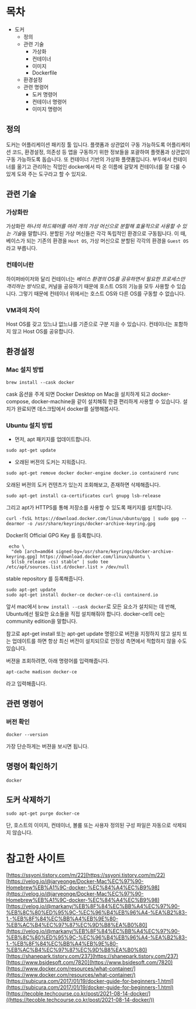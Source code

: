 # 목차

- 도커
  - 정의
  - 관련 기술
    - 가상화
    - 컨테이너
    - 이미지 
    - Dockerfile
  - 환경설정
  - 관련 명령어 
    - 도커 명령어 
    - 컨테이너 명령어 
    - 이미지 명령어 

## 정의

도커는 어플리케이션 패키징 툴 입니다. 플랫폼과 상관없이 구동 가능하도록 어플리케이션 코드, 환경설정, 의존성 등 앱을 구동하기 위한 정보들을 포괄하여 플랫폼과 상관없이 구동 가능하도록 돕습니다.
또 컨테이너 기반의 가상화 플랫폼입니다. 부두에서 컨테이너를 옮기고 관리하는 직업인 docker에서 따 온 이름에 걸맞게 컨테이너를 잘 다룰 수 있게 도와 주는 도구라고 할 수 있지요.

## 관련 기술
### 가상화란

가상화란 *하나의 하드웨어를 여러 개의 가상 머신으로 분할해 효율적으로 사용할 수 있는 기술*을 말합니다. 분할된 가상 머신들은 각각 독립적인 환경으로 구동됩니다. 이 때, 베이스가 되는 기존의 환경을 `Host OS`, 가상 머신으로 분할된 각각의 환경을 `Guest OS`라고 부릅니다.

### 컨테이너란

하이퍼바이저와 달리 컨테이너는 *베이스 환경의 OS를 공유하면서 필요한 프로세스만 격리하는 방식*으로, 커널을 공유하기 때문에 호스트 OS의 기능을 모두 사용할 수 있습니다. 그렇기 때문에 컨테이너 위에서는 호스트 OS와 다른 OS를 구동할 수 없습니다.

### VM과의 차이

Host OS를 갖고 있느냐 없느냐를 기준으로 구분 지을 수 있습니다. 컨테이너는 포함하지 않고 Host OS를 공유합니다.

## 환경설정 
### Mac 설치 방법

```shell
brew install --cask docker
```

cask 옵션을 주게 되면 Docker Desktop on Mac을 설치하게 되고 docker-compose, docker-machine을 같이 설치해줘 한결 편리하게 사용할 수 있습니다. 설치가 완료되면 데스크탑에서 docker를 실행해봅시다.

### Ubuntu 설치 방법

- 먼저, apt 패키지를 업데이트합니다.

```shell
sudo apt-get update
```

- 오래된 버젼의 도커는 지워줍니다.

```
sudo apt-get remove docker docker-engine docker.io containerd runc
```

오래된 버젼의 도커 컨텐츠가 있는지 조회해보고, 존재하면 삭제해줍니다.

```shell
sudo apt-get install ca-certificates curl gnupg lsb-release
```

그리고 apt가 HTTPS를 통해 저장소를 사용할 수 있도록 패키지를 설치합니다.

```shell
curl -fsSL https://download.docker.com/linux/ubuntu/gpg | sudo gpg --dearmor -o /usr/share/keyrings/docker-archive-keyring.gpg
```

Docker의 Official GPG Key 를 등록합니다.

```shell
 echo \
  "deb [arch=amd64 signed-by=/usr/share/keyrings/docker-archive-keyring.gpg] https://download.docker.com/linux/ubuntu \
  $(lsb_release -cs) stable" | sudo tee /etc/apt/sources.list.d/docker.list > /dev/null
```

stable repository 를 등록해줍니다.

```shell
sudo apt-get update
sudo apt-get install docker-ce docker-ce-cli containerd.io
```

앞서 mac에서 `brew install --cask docker`로 모든 요소가 설치되는 데 반해, Ubuntu에선 필요한 요소들을 직접 설치해줘야 합니다. docker-ce의 ce는 community edition을 말합니다.

참고로 apt-get install 또는 apt-get update 명령으로 버전을 지정하지 않고 설치 또는 업데이트를 하면 항상 최신 버전이 설치되므로 안정성 측면에서 적합하지 않을 수도 있습니다.

버젼을 조회하려면, 아래 명령어를 입력해줍니다.

```
apt-cache madison docker-ce
```

라고 입력해줍니다.

## 관련 명령어 
### 버전 확인

```shell
docker --version
```

가장 단순하게는 버젼을 보시면 됩니다.

## 명령어 확인하기

```shell
docker
```

## 도커 삭제하기

```shell
sudo apt-get purge docker-ce
```

단, 호스트의 이미지, 컨테이너, 볼륨 또는 사용자 정의된 구성 파일은 자동으로 삭제되지 않습니다.

# 참고한 사이트

[https://ssyoni.tistory.com/m/22](https://ssyoni.tistory.com/m/22)
[https://velog.io/@jaryeonge/Docker-Mac%EC%97%90-Homebrew%EB%A1%9C-docker-%EC%84%A4%EC%B9%98](https://velog.io/@jaryeonge/Docker-Mac%EC%97%90-Homebrew%EB%A1%9C-docker-%EC%84%A4%EC%B9%98)
[https://velog.io/@markany/%EB%8F%84%EC%BB%A4%EC%97%90-%EB%8C%80%ED%95%9C-%EC%96%B4%EB%96%A4-%EA%B2%83-1.-%EB%8F%84%EC%BB%A4%EB%9E%80-%EB%AC%B4%EC%97%87%EC%9D%B8%EA%B0%80](https://velog.io/@markany/%EB%8F%84%EC%BB%A4%EC%97%90-%EB%8C%80%ED%95%9C-%EC%96%B4%EB%96%A4-%EA%B2%83-1.-%EB%8F%84%EC%BB%A4%EB%9E%80-%EB%AC%B4%EC%97%87%EC%9D%B8%EA%B0%80)
[https://shanepark.tistory.com/237](https://shanepark.tistory.com/237)
[https://www.bsidesoft.com/7820](https://www.bsidesoft.com/7820)
[https://www.docker.com/resources/what-container/](https://www.docker.com/resources/what-container/)
[https://subicura.com/2017/01/19/docker-guide-for-beginners-1.html](https://subicura.com/2017/01/19/docker-guide-for-beginners-1.html)
[https://tecoble.techcourse.co.kr/post/2021-08-14-docker/]((https://tecoble.techcourse.co.kr/post/2021-08-14-docker/))